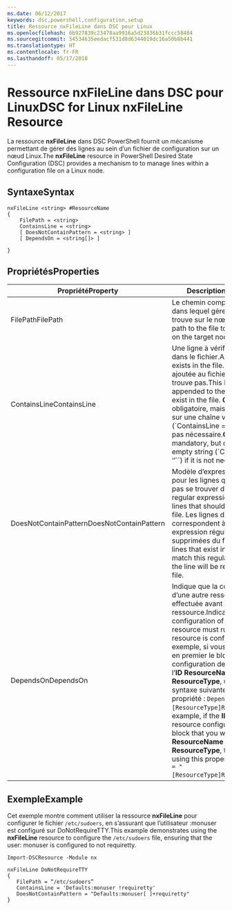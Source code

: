 ```yaml
---
ms.date: 06/12/2017
keywords: dsc,powershell,configuration,setup
title: Ressource nxFileLine dans DSC pour Linux
ms.openlocfilehash: 6b927839c23478aa9916a5d23836b31fccc58484
ms.sourcegitcommit: 54534635eedacf531d8d6344019dc16a50b8b441
ms.translationtype: HT
ms.contentlocale: fr-FR
ms.lasthandoff: 05/17/2018
---
```

# <a name="dsc-for-linux-nxfileline-resource"></a><span data-ttu-id="0008f-103">Ressource nxFileLine dans DSC pour Linux</span><span class="sxs-lookup"><span data-stu-id="0008f-103">DSC for Linux nxFileLine Resource</span></span>

<span data-ttu-id="0008f-104">La ressource **nxFileLine** dans DSC PowerShell fournit un mécanisme permettant de gérer des lignes au sein d’un fichier de configuration sur un nœud Linux.</span><span class="sxs-lookup"><span data-stu-id="0008f-104">The **nxFileLine** resource in PowerShell Desired State Configuration (DSC) provides a mechanism to to manage lines within a configuration file on a Linux node.</span></span>

## <a name="syntax"></a><span data-ttu-id="0008f-105">Syntaxe</span><span class="sxs-lookup"><span data-stu-id="0008f-105">Syntax</span></span>

```
nxFileLine <string> #ResourceName
{
    FilePath = <string>
    ContainsLine = <string>
    [ DoesNotContainPattern = <string> ]
    [ DependsOn = <string[]> ]

}
```

## <a name="properties"></a><span data-ttu-id="0008f-106">Propriétés</span><span class="sxs-lookup"><span data-stu-id="0008f-106">Properties</span></span>

|  <span data-ttu-id="0008f-107">Propriété</span><span class="sxs-lookup"><span data-stu-id="0008f-107">Property</span></span> |  <span data-ttu-id="0008f-108">Description</span><span class="sxs-lookup"><span data-stu-id="0008f-108">Description</span></span> |
|---|---|
| <span data-ttu-id="0008f-109">FilePath</span><span class="sxs-lookup"><span data-stu-id="0008f-109">FilePath</span></span>| <span data-ttu-id="0008f-110">Le chemin complet du fichier dans lequel gérer les lignes se trouve sur le nœud cible.</span><span class="sxs-lookup"><span data-stu-id="0008f-110">The full path to the file to manage lines in on the target node.</span></span>|
| <span data-ttu-id="0008f-111">ContainsLine</span><span class="sxs-lookup"><span data-stu-id="0008f-111">ContainsLine</span></span>| <span data-ttu-id="0008f-112">Une ligne à vérifier se trouve dans le fichier.</span><span class="sxs-lookup"><span data-stu-id="0008f-112">A line to ensure exists in the file.</span></span> <span data-ttu-id="0008f-113">Cette ligne est ajoutée au fichier si elle ne s’y trouve pas.</span><span class="sxs-lookup"><span data-stu-id="0008f-113">This line will be appended to the file if it does not exist in the file.</span></span> <span data-ttu-id="0008f-114">**ContainsLine** est obligatoire, mais peut être défini sur une chaîne vide (\`ContainsLine = ‘’\`\`) s’il n’est pas nécessaire.</span><span class="sxs-lookup"><span data-stu-id="0008f-114">**ContainsLine** is mandatory, but can be set to an empty string (\`ContainsLine = ‘’\`\`) if it is not needed.</span></span>|
| <span data-ttu-id="0008f-115">DoesNotContainPattern</span><span class="sxs-lookup"><span data-stu-id="0008f-115">DoesNotContainPattern</span></span>| <span data-ttu-id="0008f-116">Modèle d’expression régulière pour les lignes qui ne doivent pas se trouver dans le fichier.</span><span class="sxs-lookup"><span data-stu-id="0008f-116">A regular expression pattern for lines that should not exist in the file.</span></span> <span data-ttu-id="0008f-117">Les lignes du fichier qui correspondent à cette expression régulière seront supprimées du fichier.</span><span class="sxs-lookup"><span data-stu-id="0008f-117">For any lines that exist in the file that match this regular expression, the line will be removed from the file.</span></span>|
| <span data-ttu-id="0008f-118">DependsOn</span><span class="sxs-lookup"><span data-stu-id="0008f-118">DependsOn</span></span> | <span data-ttu-id="0008f-119">Indique que la configuration d’une autre ressource doit être effectuée avant celle de cette ressource.</span><span class="sxs-lookup"><span data-stu-id="0008f-119">Indicates that the configuration of another resource must run before this resource is configured.</span></span> <span data-ttu-id="0008f-120">Par exemple, si vous voulez exécuter en premier le bloc de script de configuration de ressource ayant l’**ID** **ResourceName** et le type **ResourceType**, utilisez la syntaxe suivante pour cette propriété : `DependsOn = "[ResourceType]ResourceName"`.</span><span class="sxs-lookup"><span data-stu-id="0008f-120">For example, if the **ID** of the resource configuration script block that you want to run first is **ResourceName** and its type is **ResourceType**, the syntax for using this property is `DependsOn = "[ResourceType]ResourceName"`.</span></span>|

## <a name="example"></a><span data-ttu-id="0008f-121">Exemple</span><span class="sxs-lookup"><span data-stu-id="0008f-121">Example</span></span>

<span data-ttu-id="0008f-122">Cet exemple montre comment utiliser la ressource **nxFileLine** pour configurer le fichier `/etc/sudoers`, en s’assurant que l’utilisateur :monuser est configuré sur DoNotRequireTTY.</span><span class="sxs-lookup"><span data-stu-id="0008f-122">This example demonstrates using the **nxFileLine** resource to configure the `/etc/sudoers` file, ensuring that the user: monuser is configured to not requiretty.</span></span>

```
Import-DSCResource -Module nx

nxFileLine DoNotRequireTTY
{
   FilePath = “/etc/sudoers”
   ContainsLine = 'Defaults:monuser !requiretty'
   DoesNotContainPattern = "Defaults:monuser[ ]+requiretty"
}
```